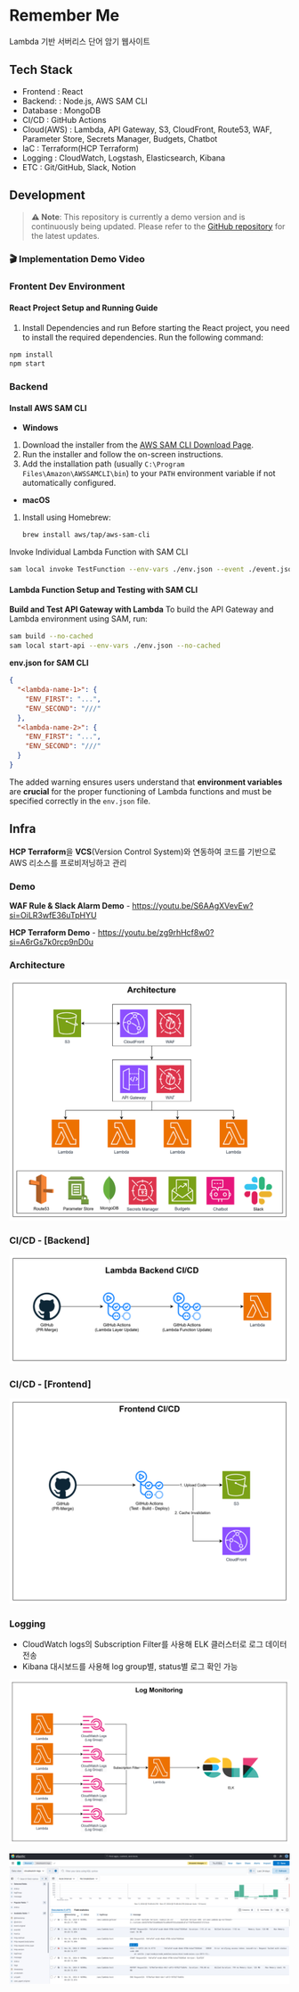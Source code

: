 # Remember Me

Lambda 기반 서버리스 단어 암기 웹사이트

## Tech Stack

- Frontend   : React
- Backend:   : Node.js, AWS SAM CLI
- Database   : MongoDB
- CI/CD      : GitHub Actions
- Cloud(AWS) : Lambda, API Gateway, S3, CloudFront, Route53, WAF, Parameter Store, Secrets Manager, Budgets, Chatbot
- IaC        : Terraform(HCP Terraform)
- Logging    : CloudWatch, Logstash, Elasticsearch, Kibana
- ETC        : Git/GitHub, Slack, Notion

## Development

> **⚠️ Note**: This repository is currently a demo version and is continuously being updated. Please refer to the [GitHub repository](https://github.com/nurdworker/rememberme) for the latest updates. 

### 🎬 Implementation Demo Video
  
### **Frontent Dev Environment**
#### React Project Setup and Running Guide
1. Install Dependencies and run
Before starting the React project, you need to install the required dependencies. Run the following command:
```bash
npm install
npm start
```

### **Backend**
#### **Install AWS SAM CLI**
- **Windows**
1. Download the installer from the [AWS SAM CLI Download Page](https://aws.amazon.com/serverless/sam/).
2. Run the installer and follow the on-screen instructions.
3. Add the installation path (usually `C:\Program Files\Amazon\AWSSAMCLI\bin`) to your `PATH` environment variable if not automatically configured.
- **macOS**
1. Install using Homebrew:
   ```bash
   brew install aws/tap/aws-sam-cli
   ```

Invoke Individual Lambda Function with SAM CLI
```bash
sam local invoke TestFunction --env-vars ./env.json --event ./event.json
```

#### Lambda Function Setup and Testing with SAM CLI
**Build and Test API Gateway with Lambda**
To build the API Gateway and Lambda environment using SAM, run:
```bash
sam build --no-cached
sam local start-api --env-vars ./env.json --no-cached
```
**env.json for SAM CLI**
```json
{
  "<lambda-name-1>": {
    "ENV_FIRST": "...",
    "ENV_SECOND": "///"
  },
  "<lambda-name-2>": {
    "ENV_FIRST": "...",
    "ENV_SECOND": "///"
  }
}
```
The added warning ensures users understand that **environment variables** are **crucial** for the proper functioning of Lambda functions and must be specified correctly in the `env.json` file.




## Infra

**HCP Terraform**을 **VCS**(Version Control System)와 연동하여 코드를 기반으로 AWS 리소스를 프로비저닝하고 관리

### Demo

**WAF Rule & Slack Alarm Demo** - <https://youtu.be/S6AAgXVevEw?si=OiLR3wfE36uTpHYU>

**HCP Terraform Demo** - <https://youtu.be/zg9rhHcf8w0?si=A6rGs7k0rcp9nD0u>

### Architecture

![Architecture](/assets/img/architecture.png)

### CI/CD - [Backend]

![Backend CI/CD](/assets/img/backend_ci_cd.png)

### CI/CD - [Frontend]

![Frontend CI/CD](/assets/img/frontend_ci_cd.png)

### Logging

- CloudWatch logs의 Subscription Filter를 사용해 ELK 클러스터로 로그 데이터 전송
- Kibana 대시보드를 사용해 log group별, status별 로그 확인 가능

![Logging Workflow](/assets/img/log_monitoring.png)

![Kibana Dashboard](/assets/img/kibana_dashboard.png)
